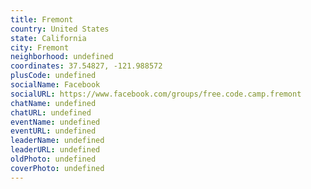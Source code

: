 ```yaml
---
title: Fremont
country: United States
state: California
city: Fremont
neighborhood: undefined
coordinates: 37.54827, -121.988572
plusCode: undefined
socialName: Facebook
socialURL: https://www.facebook.com/groups/free.code.camp.fremont
chatName: undefined
chatURL: undefined
eventName: undefined
eventURL: undefined
leaderName: undefined
leaderURL: undefined
oldPhoto: undefined
coverPhoto: undefined
---
```

